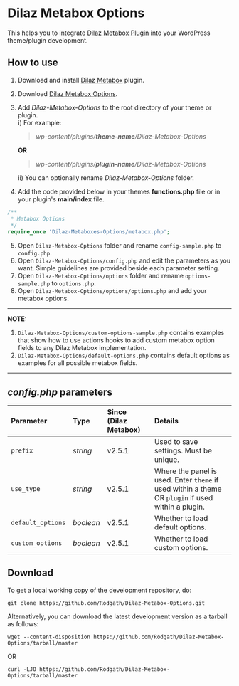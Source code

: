 # Dilaz Metabox Options
This helps you to integrate [Dilaz Metabox Plugin](https://github.com/Rodgath/Dilaz-Metabox) into your WordPress theme/plugin development. 

## How to use
1. Download and install [Dilaz Metabox](https://github.com/Rodgath/Dilaz-Metabox/archive/master.zip) plugin.
2. Download [Dilaz Metabox Options](https://github.com/Rodgath/Dilaz-Metabox-Options/archive/master.zip).
3. Add *Dilaz-Metabox-Options* to the root directory of your theme or plugin. <br />
   i) For example: <br />
      > *wp-content/plugins/__theme-name__/Dilaz-Metabox-Options*
      
      __OR__
      
      > *wp-content/plugins/__plugin-name__/Dilaz-Metabox-Options* <br />
      
   ii) You can optionally rename *Dilaz-Metabox-Options* folder.
4. Add the code provided below in your themes __functions.php__ file or in your plugin's __main/index__ file. 
```php
/**
 * Metabox Options
 */
require_once 'Dilaz-Metaboxes-Options/metabox.php';
```
5. Open ```Dilaz-Metabox-Options``` folder and rename ```config-sample.php``` to ```config.php```.
6. Open ```Dilaz-Metabox-Options/config.php``` and edit the parameters as you want. Simple guidelines are provided beside each parameter setting.
7. Open ```Dilaz-Metabox-Options/options``` folder and rename ```options-sample.php``` to ```options.php```.
8. Open ```Dilaz-Metabox-Options/options/options.php``` and add your metabox options. 

***

__NOTE:__
1. ```Dilaz-Metabox-Options/custom-options-sample.php``` contains examples that show how to use actions hooks to add custom metabox option fields to any Dilaz Metabox implementation.
2. ```Dilaz-Metabox-Options/default-options.php``` contains default options as examples for all possible metabox fields.



***

## *config.php* parameters

| Parameter     | Type          | Since (Dilaz Metabox)  | Details |
| :------------- |:----------| :-------------| :----- |
| `prefix`   | *string* | v2.5.1 | Used to save settings. Must be unique. |
| `use_type` | *string* | v2.5.1 | Where the panel is used. Enter `theme` if used within a theme OR `plugin` if used within a plugin. |
| `default_options` | *boolean* | v2.5.1 | Whether to load default options. |
| `custom_options` | *boolean* | v2.5.1 | Whether to load custom options. |
   

## Download 

To get a local working copy of the development repository, do:

    git clone https://github.com/Rodgath/Dilaz-Metabox-Options.git

Alternatively, you can download the latest development version as a tarball
as follows:

    wget --content-disposition https://github.com/Rodgath/Dilaz-Metabox-Options/tarball/master

OR 

    curl -LJO https://github.com/Rodgath/Dilaz-Metabox-Options/tarball/master
    
 
